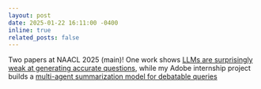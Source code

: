 ```yaml
---
layout: post
date: 2025-01-22 16:11:00 -0400
inline: true
related_posts: false
---
```


Two papers at NAACL 2025 (main)! One work shows [LLMs are surprisingly weak at generating accurate questions](https://arxiv.org/abs/2410.15512), while my Adobe internship project builds a [multi-agent summarization model for debatable queries](https://www.arxiv.org/abs/2502.00322)

